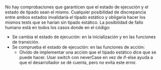 No hay comprobaciones que garanticen que el estado de ejecución y el estado de tipado sean el mismo. Cualquier posibilidad de discrepancia entre ambos estados invalidaría el tipado estático y obligaría hacer los mismos tests que se harían sin tipado estático. La posibilidad de fallo humano está en todos los casos donde en el código:
- Se cambia el estado de ejecución: en la inicialización y en las funciones de transición.
- Se comprueba el estado de ejecución: en las funciones de acción:
  - Olvido de implementar una acción que el tipado estático dice que se puede hacer. Usar switch con neverCase en vez de if-else ayuda a que el desarrollador se dé cuenta, pero no evita este error.